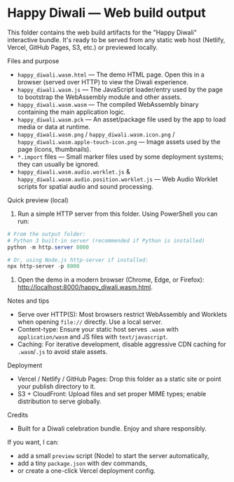 # Happy Diwali — Web build output

This folder contains the web build artifacts for the "Happy Diwali" interactive bundle. It's ready to be served from any static web host (Netlify, Vercel, GitHub Pages, S3, etc.) or previewed locally.

Files and purpose

- `happy_diwali.wasm.html` — The demo HTML page. Open this in a browser (served over HTTP) to view the Diwali experience.
- `happy_diwali.wasm.js` — The JavaScript loader/entry used by the page to bootstrap the WebAssembly module and other assets.
- `happy_diwali.wasm.wasm` — The compiled WebAssembly binary containing the main application logic.
- `happy_diwali.wasm.pck` — An asset/package file used by the app to load media or data at runtime.
- `happy_diwali.wasm.png` / `happy_diwali.wasm.icon.png` / `happy_diwali.wasm.apple-touch-icon.png` — Image assets used by the page (icons, thumbnails).
- `*.import` files — Small marker files used by some deployment systems; they can usually be ignored.
- `happy_diwali.wasm.audio.worklet.js` & `happy_diwali.wasm.audio.position.worklet.js` — Web Audio Worklet scripts for spatial audio and sound processing.

Quick preview (local)

1. Run a simple HTTP server from this folder. Using PowerShell you can run:

```powershell
# From the output folder:
# Python 3 built-in server (recommended if Python is installed)
python -m http.server 8000

# Or, using Node.js http-server if installed:
npx http-server -p 8000
```

1. Open the demo in a modern browser (Chrome, Edge, or Firefox): [http://localhost:8000/happy_diwali.wasm.html](http://localhost:8000/happy_diwali.wasm.html).

Notes and tips

- Serve over HTTP(S): Most browsers restrict WebAssembly and Worklets when opening `file://` directly. Use a local server.
- Content-type: Ensure your static host serves `.wasm` with `application/wasm` and JS files with `text/javascript`.
- Caching: For iterative development, disable aggressive CDN caching for `.wasm`/`.js` to avoid stale assets.

Deployment

- Vercel / Netlify / GitHub Pages: Drop this folder as a static site or point your publish directory to it.
- S3 + CloudFront: Upload files and set proper MIME types; enable distribution to serve globally.

Credits

- Built for a Diwali celebration bundle. Enjoy and share responsibly.

If you want, I can:

- add a small `preview` script (Node) to start the server automatically,
- add a tiny `package.json` with dev commands,
- or create a one-click Vercel deployment config.
